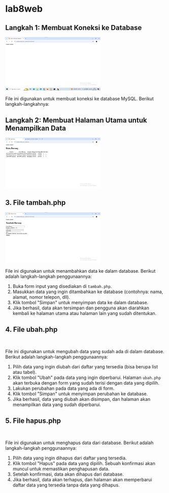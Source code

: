 # lab8web
<h2>Langkah 1: Membuat Koneksi ke Database</h2>
<img src="Screenshot 2024-11-25 214113.png" width="300" height="auto">
<p>File ini digunakan untuk membuat koneksi ke database MySQL. Berikut langkah-langkahnya:</p>


<h2>Langkah 2: Membuat Halaman Utama untuk Menampilkan Data</h2>
<img src="Screenshot 2024-11-25 214854.png" width="300" height="auto">




<h2>3. File tambah.php</h2>
<img src="Screenshot 2024-11-25 214232.png" width="300" height="auto">
    <p>File ini digunakan untuk menambahkan data ke dalam database. Berikut adalah langkah-langkah penggunaannya:</p>
    <ol>
        <li>Buka form input yang disediakan di <code>tambah.php</code>.</li>
        <li>Masukkan data yang ingin ditambahkan ke database (contohnya: nama, alamat, nomor telepon, dll).</li>
        <li>Klik tombol "Simpan" untuk menyimpan data ke dalam database.</li>
        <li>Jika berhasil, data akan tersimpan dan pengguna akan diarahkan kembali ke halaman utama atau halaman lain yang sudah ditentukan.</li>
    </ol>

<h2>4. File ubah.php</h2>
<img src="" width="300" height="auto">
    <p>File ini digunakan untuk mengubah data yang sudah ada di dalam database. Berikut adalah langkah-langkah penggunaannya:</p>
    <ol>
        <li>Pilih data yang ingin diubah dari daftar yang tersedia (bisa berupa list atau tabel).</li>
        <li>Klik tombol "Ubah" pada data yang ingin diperbarui. Halaman <code>ubah.php</code> akan terbuka dengan form yang sudah terisi dengan data yang dipilih.</li>
        <li>Lakukan perubahan pada data yang ada di form.</li>
        <li>Klik tombol "Simpan" untuk menyimpan perubahan ke database.</li>
        <li>Jika berhasil, data yang diubah akan disimpan, dan halaman akan menampilkan data yang sudah diperbarui.</li>
    </ol>


<h2>5. File hapus.php</h2>
<img src="" width="300" height="auto">
    <p>File ini digunakan untuk menghapus data dari database. Berikut adalah langkah-langkah penggunaannya:</p>
    <ol>
        <li>Pilih data yang ingin dihapus dari daftar yang tersedia.</li>
        <li>Klik tombol "Hapus" pada data yang dipilih. Sebuah konfirmasi akan muncul untuk memastikan penghapusan data.</li>
        <li>Setelah konfirmasi, data akan dihapus dari database.</li>
        <li>Jika berhasil, data akan terhapus, dan halaman akan memperbarui daftar data yang tersedia tanpa data yang dihapus.</li>
    </ol>
